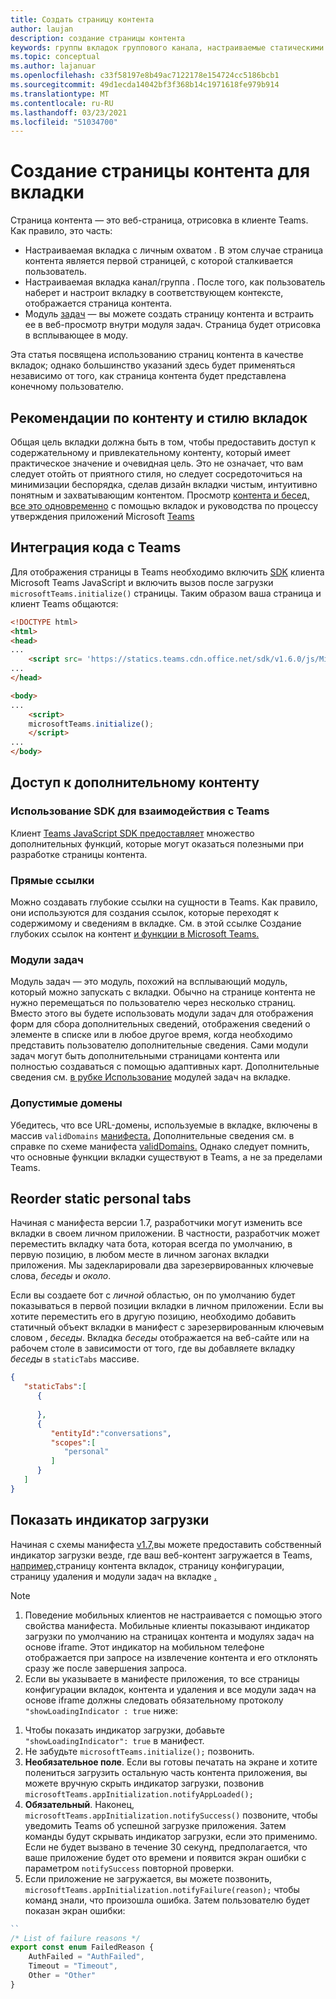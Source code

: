 ```yaml
---
title: Создать страницу контента
author: laujan
description: создание страницы контента
keywords: группы вкладок группового канала, настраиваемые статическими
ms.topic: conceptual
ms.author: lajanuar
ms.openlocfilehash: c33f58197e8b49ac7122178e154724cc5186bcb1
ms.sourcegitcommit: 49d1ecda14042bf3f368b14c1971618fe979b914
ms.translationtype: MT
ms.contentlocale: ru-RU
ms.lasthandoff: 03/23/2021
ms.locfileid: "51034700"
---
```

# <a name="create-a-content-page-for-your-tab"></a>Создание страницы контента для вкладки

Страница контента — это веб-страница, отрисовка в клиенте Teams. Как правило, это часть:

* Настраиваемая вкладка с личным охватом . В этом случае страница контента является первой страницей, с которой сталкивается пользователь.
* Настраиваемая вкладка канал/группа . После того, как пользователь наберет и настроит вкладку в соответствующем контексте, отображается страница контента.
* Модуль [задач](~/task-modules-and-cards/what-are-task-modules.md) — вы можете создать страницу контента и встраить ее в веб-просмотр внутри модуля задач. Страница будет отрисовка в всплывающее в моду.

Эта статья посвящена использованию страниц контента в качестве вкладок; однако большинство указаний здесь будет применяться независимо от того, как страница контента будет представлена конечному пользователю.

## <a name="tab-content-and-style-guidelines"></a>Рекомендации по контенту и стилю вкладок

Общая цель вкладки должна быть в том, чтобы предоставить доступ к содержательному и привлекательному контенту, который имеет практическое значение и очевидная цель. Это не означает, что вам следует отойть от приятного стиля, но следует сосредоточиться на минимизации беспорядка, сделав дизайн вкладки чистым, интуитивно понятным и захватывающим контентом. Просмотр [контента и бесед, все это одновременно](~/tabs/design/tabs.md) с помощью вкладок и руководства по процессу утверждения приложений Microsoft [Teams](~/concepts/deploy-and-publish/appsource/prepare/frequently-failed-cases.md)

## <a name="integrate-your-code-with-teams"></a>Интеграция кода с Teams

Для отображения страницы в Teams необходимо включить [SDK](/javascript/api/overview/msteams-client?view=msteams-client-js-latest&preserve-view=true) клиента Microsoft Teams JavaScript и включить вызов после загрузки `microsoftTeams.initialize()` страницы. Таким образом ваша страница и клиент Teams общаются:

```html
<!DOCTYPE html>
<html>
<head>
...
    <script src= 'https://statics.teams.cdn.office.net/sdk/v1.6.0/js/MicrosoftTeams.min.js'></script>
...
</head>

<body>
...
    <script>
    microsoftTeams.initialize();
    </script>
...
</body>
```

## <a name="accessing-additional-content"></a>Доступ к дополнительному контенту

### <a name="using-the-sdk-to-interact-with-teams"></a>Использование SDK для взаимодействия с Teams

Клиент [Teams JavaScript SDK предоставляет](~/tabs/how-to/using-teams-client-sdk.md) множество дополнительных функций, которые могут оказаться полезными при разработке страницы контента.

### <a name="deep-links"></a>Прямые ссылки

Можно создавать глубокие ссылки на сущности в Teams. Как правило, они используются для создания ссылок, которые переходят к содержимому и сведениям в вкладке. См. в этой ссылке Создание глубоких ссылок на контент [и функции в Microsoft Teams.](~/concepts/build-and-test/deep-links.md)

### <a name="task-modules"></a>Модули задач

Модуль задач — это модуль, похожий на всплывающий модуль, который можно запускать с вкладки. Обычно на странице контента не нужно перемещаться по пользователю через несколько страниц. Вместо этого вы будете использовать модули задач для отображения форм для сбора дополнительных сведений, отображения сведений о элементе в списке или в любое другое время, когда необходимо представить пользователю дополнительные сведения. Сами модули задач могут быть дополнительными страницами контента или полностью создаваться с помощью адаптивных карт. Дополнительные сведения см. [в рубке Использование](~/task-modules-and-cards/task-modules/task-modules-tabs.md) модулей задач на вкладке.

### <a name="valid-domains"></a>Допустимые домены

Убедитесь, что все URL-домены, используемые в вкладке, включены в массив `validDomains` [манифеста.](~/concepts/build-and-test/apps-package.md) Дополнительные сведения см. в справке по схеме манифеста [validDomains.](~/resources/schema/manifest-schema.md#validdomains) Однако следует помнить, что основные функции вкладки существуют в Teams, а не за пределами Teams.

## <a name="reorder-static-personal-tabs"></a>Reorder static personal tabs

Начиная с манифеста версии 1.7, разработчики могут изменить все вкладки в своем личном приложении. В частности, разработчик может  переместить вкладку чата бота, которая всегда по умолчанию, в первую позицию, в любом месте в личном загонах вкладки приложения. Мы задекларировали два зарезервированных ключевые слова, *беседы* и *около*.

Если вы создаете бот с *личной* областью, он по умолчанию будет показываться в первой позиции вкладки в личном приложении. Если вы хотите переместить его в другую позицию, необходимо добавить статичный объект вкладки в манифест с зарезервированным ключевым словом , *беседы*. Вкладка *беседы* отображается на веб-сайте или на рабочем столе в зависимости от того, где вы добавляете вкладку *беседы* в `staticTabs` массиве. 

```json
{
   "staticTabs":[
      {
         
      },
      {
         "entityId":"conversations",
         "scopes":[
            "personal"
         ]
      }
   ]
}
```

## <a name="show-a-native-loading-indicator"></a>Показать индикатор загрузки

Начиная с схемы манифеста [v1.7,](../../../resources/schema/manifest-schema.md)вы можете предоставить собственный индикатор загрузки везде, где ваш веб-контент загружается в Teams, [например,](#integrate-your-code-with-teams)страницу контента вкладок, страницу конфигурации, страницу удаления и модули задач на вкладке [.](../../../task-modules-and-cards/task-modules/task-modules-tabs.md) [](../../../resources/schema/manifest-schema.md#showloadingindicator) [](configuration-page.md) [](removal-page.md)

> [!NOTE]
> 1. Поведение мобильных клиентов не настраивается с помощью этого свойства манифеста. Мобильные клиенты показывают индикатор загрузки по умолчанию на страницах контента и модулях задач на основе iframe. Этот индикатор на мобильном телефоне отображается при запросе на извлечение контента и его отклонять сразу же после завершения запроса.
> 2. Если вы указываете в манифесте приложения, то все страницы конфигурации вкладок, контента и удаления и все модули задач на основе iframe должны следовать обязательному протоколу  `"showLoadingIndicator : true`  ниже:


1. Чтобы показать индикатор загрузки, добавьте `"showLoadingIndicator": true` в манифест. 
2. Не забудьте `microsoftTeams.initialize();` позвонить.
3. **Необязательное поле**. Если вы готовы печатать на экране и хотите полениться загрузить остальную часть контента приложения, вы можете вручную скрыть индикатор загрузки, позвонив `microsoftTeams.appInitialization.notifyAppLoaded();`
4. **Обязательный**. Наконец, `microsoftTeams.appInitialization.notifySuccess()` позвоните, чтобы уведомить Teams об успешной загрузке приложения. Затем команды будут скрывать индикатор загрузки, если это применимо. Если не будет вызвано в течение 30 секунд, предполагается, что ваше приложение будет ото времени и появится экран ошибки с параметром  `notifySuccess`  повторной проверки.
5. Если приложение не загружается, вы можете позвонить, `microsoftTeams.appInitialization.notifyFailure(reason);` чтобы команд знали, что произошла ошибка. Затем пользователю будет показан экран ошибки:

```typescript
``
/* List of failure reasons */
export const enum FailedReason {
    AuthFailed = "AuthFailed",
    Timeout = "Timeout",
    Other = "Other"
}
```
>

